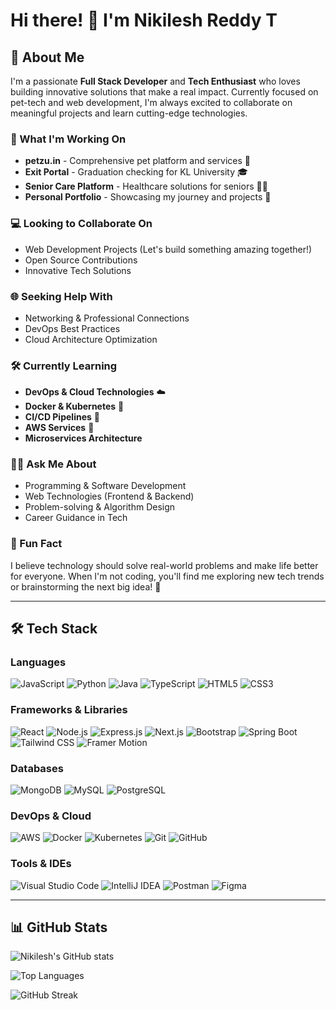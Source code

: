 # Hi there! 👋 I'm Nikilesh Reddy T

## 💫 About Me
I'm a passionate **Full Stack Developer** and **Tech Enthusiast** who loves building innovative solutions that make a real impact. Currently focused on pet-tech and web development, I'm always excited to collaborate on meaningful projects and learn cutting-edge technologies.

### 🚀 What I'm Working On
- **petzu.in** - Comprehensive pet platform and services 🐾
- **Exit Portal** - Graduation checking for KL University 🎓
- **Senior Care Platform** - Healthcare solutions for seniors 👴👵
- **Personal Portfolio** - Showcasing my journey and projects 💼

### 💻 Looking to Collaborate On
- Web Development Projects (Let's build something amazing together!)
- Open Source Contributions
- Innovative Tech Solutions

### 🌐 Seeking Help With
- Networking & Professional Connections
- DevOps Best Practices
- Cloud Architecture Optimization

### 🛠️ Currently Learning
- **DevOps & Cloud Technologies** ☁️
- **Docker & Kubernetes** 🐳
- **CI/CD Pipelines** 🔄
- **AWS Services** 🚀
- **Microservices Architecture**

### 👨‍💻 Ask Me About
- Programming & Software Development
- Web Technologies (Frontend & Backend)
- Problem-solving & Algorithm Design
- Career Guidance in Tech

### 🎉 Fun Fact
I believe technology should solve real-world problems and make life better for everyone. When I'm not coding, you'll find me exploring new tech trends or brainstorming the next big idea! 🚀

---

## 🛠️ Tech Stack

### Languages
![JavaScript](https://img.shields.io/badge/JavaScript-%23323330.svg?style=for-the-badge&logo=javascript&logoColor=%23F7DF1E)
![Python](https://img.shields.io/badge/Python-3670A0?style=for-the-badge&logo=python&logoColor=ffdd54)
![Java](https://img.shields.io/badge/Java-%23ED8B00.svg?style=for-the-badge&logo=java&logoColor=white)
![TypeScript](https://img.shields.io/badge/TypeScript-%23007ACC.svg?style=for-the-badge&logo=typescript&logoColor=white)
![HTML5](https://img.shields.io/badge/HTML5-%23E34F26.svg?style=for-the-badge&logo=html5&logoColor=white)
![CSS3](https://img.shields.io/badge/CSS3-%231572B6.svg?style=for-the-badge&logo=css3&logoColor=white)

### Frameworks & Libraries
![React](https://img.shields.io/badge/React-%2320232a.svg?style=for-the-badge&logo=react&logoColor=%2361DAFB)
![Node.js](https://img.shields.io/badge/Node.js-6DA55F?style=for-the-badge&logo=node.js&logoColor=white)
![Express.js](https://img.shields.io/badge/Express.js-%23404d59.svg?style=for-the-badge&logo=express&logoColor=%2361DAFB)
![Next.js](https://img.shields.io/badge/Next.js-%23000000.svg?style=for-the-badge&logo=nextdotjs&logoColor=white)
![Bootstrap](https://img.shields.io/badge/Bootstrap-%23563D7C.svg?style=for-the-badge&logo=bootstrap&logoColor=white)
![Spring Boot](https://img.shields.io/badge/Spring%20Boot-%236DB33F.svg?style=for-the-badge&logo=spring&logoColor=white)
![Tailwind CSS](https://img.shields.io/badge/Tailwind%20CSS-%2338B2AC.svg?style=for-the-badge&logo=tailwind-css&logoColor=white)
![Framer Motion](https://img.shields.io/badge/Framer%20Motion-%23BB4B96.svg?style=for-the-badge&logo=framer&logoColor=white)

### Databases
![MongoDB](https://img.shields.io/badge/MongoDB-%234ea94b.svg?style=for-the-badge&logo=mongodb&logoColor=white)
![MySQL](https://img.shields.io/badge/MySQL-%2300f.svg?style=for-the-badge&logo=mysql&logoColor=white)
![PostgreSQL](https://img.shields.io/badge/PostgreSQL-%23316192.svg?style=for-the-badge&logo=postgresql&logoColor=white)

### DevOps & Cloud
![AWS](https://img.shields.io/badge/AWS-%23FF9900.svg?style=for-the-badge&logo=amazon-aws&logoColor=white)
![Docker](https://img.shields.io/badge/Docker-%230db7ed.svg?style=for-the-badge&logo=docker&logoColor=white)
![Kubernetes](https://img.shields.io/badge/Kubernetes-%23326ce5.svg?style=for-the-badge&logo=kubernetes&logoColor=white)
![Git](https://img.shields.io/badge/Git-%23F05033.svg?style=for-the-badge&logo=git&logoColor=white)
![GitHub](https://img.shields.io/badge/GitHub-%23121011.svg?style=for-the-badge&logo=github&logoColor=white)

### Tools & IDEs
![Visual Studio Code](https://img.shields.io/badge/Visual%20Studio%20Code-0078d4.svg?style=for-the-badge&logo=visual-studio-code&logoColor=white)
![IntelliJ IDEA](https://img.shields.io/badge/IntelliJ%20IDEA-000000.svg?style=for-the-badge&logo=intellij-idea&logoColor=white)
![Postman](https://img.shields.io/badge/Postman-FF6C37?style=for-the-badge&logo=postman&logoColor=white)
![Figma](https://img.shields.io/badge/Figma-%23F24E1E.svg?style=for-the-badge&logo=figma&logoColor=white)

---

## 📊 GitHub Stats

![Nikilesh's GitHub stats](https://github-readme-stats.vercel.app/api?username=NikileshReddyT&show_icons=true&theme=tokyonight)

![Top Languages](https://github-readme-stats.vercel.app/api/top-langs/?username=NikileshReddyT&layout=compact&theme=tokyonight)

![GitHub Streak](https://streak-stats.demolab.com/?user=NikileshReddyT&theme=tokyonight)
